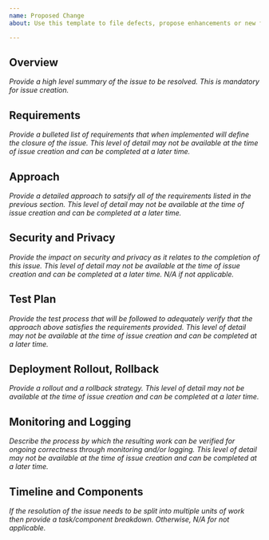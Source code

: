 ```yaml
---
name: Proposed Change
about: Use this template to file defects, propose enhancements or new features.

---
```


## Overview

_Provide a high level summary of the issue to be resolved.  This is mandatory
for issue creation._

## Requirements

_Provide a bulleted list of requirements that when implemented will define the
closure of the issue.  This level of detail may not be available at the time of
issue creation and can be completed at a later time._

## Approach

_Provide a detailed approach to satsify all of the requirements listed in the
previous section.  This level of detail may not be available at the time of
issue creation and can be completed at a later time._

## Security and Privacy

_Provide the impact on security and privacy as it relates to the completion of
this issue.  This level of detail may not be available at the time of
issue creation and can be completed at a later time.  N/A if not applicable._

## Test Plan

_Provide the test process that will be followed to adequately verify that the
approach above satisfies the requirements provided.  This level of detail may
not be available at the time of issue creation and can be completed at a later
time._

## Deployment Rollout, Rollback

_Provide a rollout and a rollback strategy.  This level of detail may
not be available at the time of issue creation and can be completed at a later
time._

## Monitoring and Logging

_Describe the process by which the resulting work can be verified for
ongoing correctness through monitoring and/or logging.  This level of detail
may not be available at the time of issue creation and can be completed at a
later time._

## Timeline and Components

_If the resolution of the issue needs to be split into multiple units of work
then provide a task/component breakdown.  Otherwise, N/A for not applicable._
